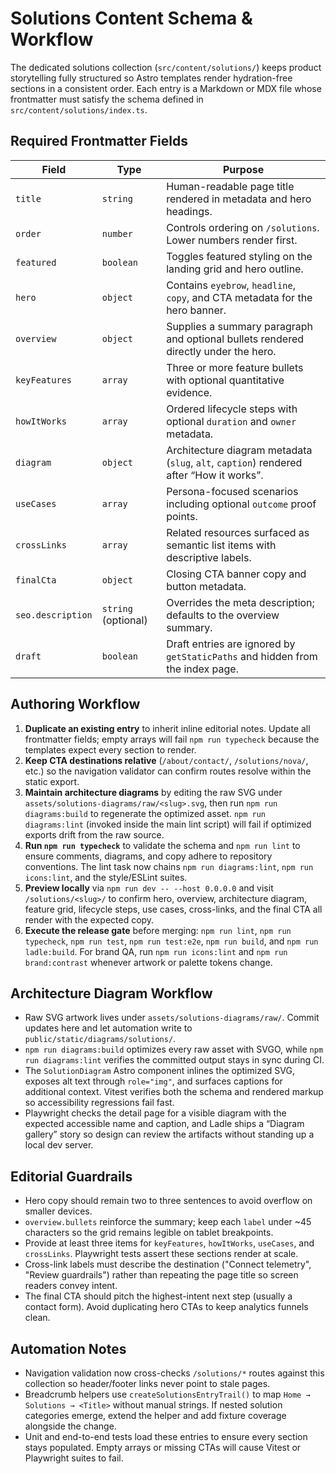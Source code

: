 # Solutions Content Schema & Workflow

The dedicated solutions collection (`src/content/solutions/`) keeps product storytelling
fully structured so Astro templates render hydration-free sections in a consistent order.
Each entry is a Markdown or MDX file whose frontmatter must satisfy the schema defined in
`src/content/solutions/index.ts`.

## Required Frontmatter Fields

| Field             | Type                | Purpose                                                                                 |
| ----------------- | ------------------- | --------------------------------------------------------------------------------------- |
| `title`           | `string`            | Human-readable page title rendered in metadata and hero headings.                       |
| `order`           | `number`            | Controls ordering on `/solutions`. Lower numbers render first.                          |
| `featured`        | `boolean`           | Toggles featured styling on the landing grid and hero outline.                          |
| `hero`            | `object`            | Contains `eyebrow`, `headline`, `copy`, and CTA metadata for the hero banner.           |
| `overview`        | `object`            | Supplies a summary paragraph and optional bullets rendered directly under the hero.     |
| `keyFeatures`     | `array`             | Three or more feature bullets with optional quantitative evidence.                      |
| `howItWorks`      | `array`             | Ordered lifecycle steps with optional `duration` and `owner` metadata.                  |
| `diagram`         | `object`            | Architecture diagram metadata (`slug`, `alt`, `caption`) rendered after “How it works”. |
| `useCases`        | `array`             | Persona-focused scenarios including optional `outcome` proof points.                    |
| `crossLinks`      | `array`             | Related resources surfaced as semantic list items with descriptive labels.              |
| `finalCta`        | `object`            | Closing CTA banner copy and button metadata.                                            |
| `seo.description` | `string` (optional) | Overrides the meta description; defaults to the overview summary.                       |
| `draft`           | `boolean`           | Draft entries are ignored by `getStaticPaths` and hidden from the index page.           |

## Authoring Workflow

1. **Duplicate an existing entry** to inherit inline editorial notes. Update all frontmatter fields; empty arrays will fail `npm run typecheck` because the templates expect every section to render.
2. **Keep CTA destinations relative** (`/about/contact/`, `/solutions/nova/`, etc.) so the navigation validator can confirm routes resolve within the static export.
3. **Maintain architecture diagrams** by editing the raw SVG under `assets/solutions-diagrams/raw/<slug>.svg`, then run `npm run diagrams:build` to regenerate the optimized asset. `npm run diagrams:lint` (invoked inside the main lint script) will fail if optimized exports drift from the raw source.
4. **Run `npm run typecheck`** to validate the schema and `npm run lint` to ensure comments, diagrams, and copy adhere to repository conventions. The lint task now chains `npm run diagrams:lint`, `npm run icons:lint`, and the style/ESLint suites.
5. **Preview locally** via `npm run dev -- --host 0.0.0.0` and visit `/solutions/<slug>/` to confirm hero, overview, architecture diagram, feature grid, lifecycle steps, use cases, cross-links, and the final CTA all render with the expected copy.
6. **Execute the release gate** before merging: `npm run lint`, `npm run typecheck`, `npm run test`, `npm run test:e2e`, `npm run build`, and `npm run ladle:build`. For brand QA, run `npm run icons:lint` and `npm run brand:contrast` whenever artwork or palette tokens change.

## Architecture Diagram Workflow

- Raw SVG artwork lives under `assets/solutions-diagrams/raw/`. Commit updates here and let automation write to `public/static/diagrams/solutions/`.
- `npm run diagrams:build` optimizes every raw asset with SVGO, while `npm run diagrams:lint` verifies the committed output stays in sync during CI.
- The `SolutionDiagram` Astro component inlines the optimized SVG, exposes alt text through `role="img"`, and surfaces captions for additional context. Vitest verifies both the schema and rendered markup so accessibility regressions fail fast.
- Playwright checks the detail page for a visible diagram with the expected accessible name and caption, and Ladle ships a “Diagram gallery” story so design can review the artifacts without standing up a local dev server.

## Editorial Guardrails

- Hero copy should remain two to three sentences to avoid overflow on smaller devices.
- `overview.bullets` reinforce the summary; keep each `label` under ~45 characters so the
  grid remains legible on tablet breakpoints.
- Provide at least three items for `keyFeatures`, `howItWorks`, `useCases`, and
  `crossLinks`. Playwright tests assert these sections render at scale.
- Cross-link labels must describe the destination ("Connect telemetry", "Review guardrails")
  rather than repeating the page title so screen readers convey intent.
- The final CTA should pitch the highest-intent next step (usually a contact form). Avoid
  duplicating hero CTAs to keep analytics funnels clean.

## Automation Notes

- Navigation validation now cross-checks `/solutions/*` routes against this collection so
  header/footer links never point to stale pages.
- Breadcrumb helpers use `createSolutionsEntryTrail()` to map `Home → Solutions → <Title>`
  without manual strings. If nested solution categories emerge, extend the helper and add
  fixture coverage alongside the change.
- Unit and end-to-end tests load these entries to ensure every section stays populated.
  Empty arrays or missing CTAs will cause Vitest or Playwright suites to fail.
